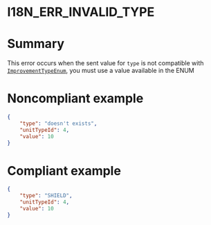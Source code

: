 I18N_ERR_INVALID_TYPE
=======================

# Summary

This error occurs when the sent value for `type` is not compatible with [`ImprovementTypeEnum`](../../../src/main/java/com/kevinguanchedarias/owgejava/enumerations/ImprovementTypeEnum.java), you must use a value available in the ENUM

# Noncompliant example

```json
{
	"type": "doesn't exists",
	"unitTypeId": 4,
	"value": 10
} 
```

# Compliant example
```json
{
	"type": "SHIELD",
	"unitTypeId": 4,
	"value": 10
} 
```